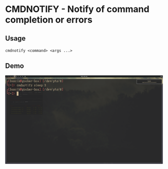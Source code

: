 # CMDNOTIFY - Notify of command completion or errors

## Usage

``cmdnotify <command> <args ...>``

## Demo
![Demo](https://github.com/sigsegv7/cmdnotify/blob/main/screenshots/demo.png?raw=true)
